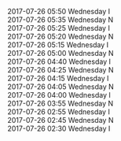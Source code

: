 2017-07-26 05:50 Wednesday  I  
2017-07-26 05:35 Wednesday  N  
2017-07-26 05:25 Wednesday  I  
2017-07-26 05:20 Wednesday  N  
2017-07-26 05:15 Wednesday  I  
2017-07-26 05:00 Wednesday  N  
2017-07-26 04:40 Wednesday  I  
2017-07-26 04:25 Wednesday  N  
2017-07-26 04:15 Wednesday  I  
2017-07-26 04:05 Wednesday  N  
2017-07-26 04:00 Wednesday  I  
2017-07-26 03:55 Wednesday  N  
2017-07-26 02:55 Wednesday  I  
2017-07-26 02:45 Wednesday  N  
2017-07-26 02:30 Wednesday  I  

